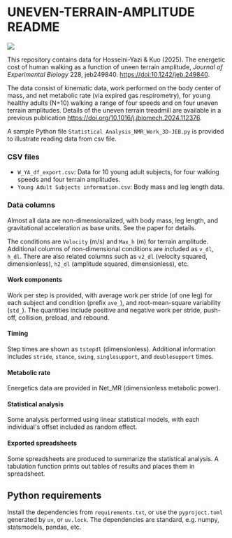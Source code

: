 # UNEVEN-TERRAIN-AMPLITUDE README

![](https://zenodo.org/badge/DOI/10.5281/zenodo.14977254.svg)

This repository contains data for Hosseini-Yazi & Kuo (2025). The energetic cost of human walking as a function of uneen terrain amplitude, *Journal of Experimental Biology* 228, jeb249840. [https://doi:10.1242/jeb.249840](https://doi:10.1242/jeb.249840).

The data consist of kinematic data, work performed on the body center of mass, and net metabolic rate (via expired gas respirometry), for young healthy adults (N=10) walking a range of four speeds and on four uneven terrain amplitudes. Details of the uneven terrain treadmill are available in a previous publication <https://doi.org/10.1016/j.jbiomech.2024.112376>.

A sample Python file `Statistical Analysis_NMR_Work_3D-JEB.py` is provided to illustrate reading data from csv file.

### CSV files

-   `W_YA_df_export.csv`: Data for 10 young adult subjects, for four walking speeds and four terrain amplitudes.
-   `Young Adult Subjects information.csv`: Body mass and leg length data.

### Data columns

Almost all data are non-dimensionalized, with body mass, leg length, and gravitational acceleration as base units. See the paper for details.

The conditions are `Velocity` (m/s) and `Max_h` (m) for terrain amplitude. Additional columns of non-dimensional conditions are included as `v_dl`, `h_dl`. There are also related columns such as `v2_dl` (velocity squared, dimensionless), `h2_dl` (amplitude squared, dimensionless), etc.

#### Work components

Work per step is provided, with average work per stride (of one leg) for each subject and condition (prefix `ave_`), and root-mean-square variability (`std_`). The quantities include positive and negative work per stride, push-off, collision, preload, and rebound.

#### Timing

Step times are shown as `tstepdl` (dimensionless). Additional information includes `stride`, `stance`, `swing`, `singlesupport`, and `doublesupport` times.

#### Metabolic rate

Energetics data are provided in Net_MR (dimensionless metabolic power).

#### Statistical analysis

Some analysis performed using linear statistical models, with each individual's offset included as random effect.

#### Exported spreadsheets

Some spreadsheets are produced to summarize the statistical analysis. A tabulation function prints out tables of results and places them in spreadsheet.

## Python requirements

Install the dependencies from `requirements.txt`, or use the `pyproject.toml` generated by `uv`, or `uv.lock`. The dependencies are standard, e.g. numpy, statsmodels, pandas, etc.